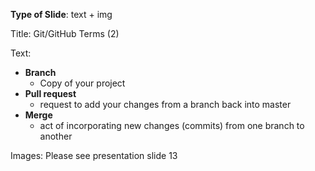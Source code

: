 **Type of Slide**: text + img

Title: Git/GitHub Terms (2)

Text: 

* **Branch**
  * Copy of your project
* **Pull request** 
  * request to add your changes from a branch back into master 
* **Merge**
  * act of incorporating new changes (commits) from one branch to another

Images: Please see presentation slide 13

